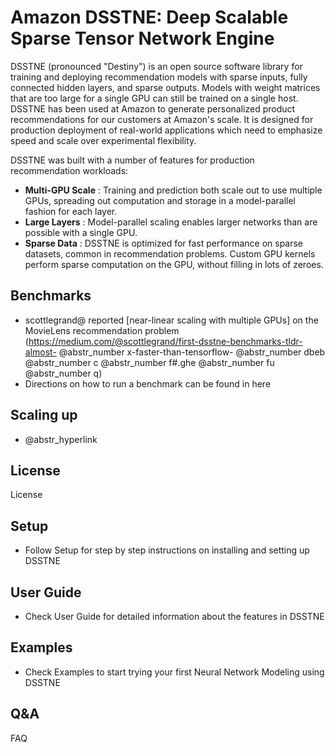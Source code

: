 # Amazon DSSTNE: Deep Scalable Sparse Tensor Network Engine

DSSTNE (pronounced "Destiny") is an open source software library for training and deploying recommendation models with sparse inputs, fully connected hidden layers, and sparse outputs. Models with weight matrices that are too large for a single GPU can still be trained on a single host. DSSTNE has been used at Amazon to generate personalized product recommendations for our customers at Amazon's scale. It is designed for production deployment of real-world applications which need to emphasize speed and scale over experimental flexibility.

DSSTNE was built with a number of features for production recommendation workloads:

  * **Multi-GPU Scale** : Training and prediction both scale out to use multiple GPUs, spreading out computation and storage in a model-parallel fashion for each layer.
  * **Large Layers** : Model-parallel scaling enables larger networks than are possible with a single GPU.
  * **Sparse Data** : DSSTNE is optimized for fast performance on sparse datasets, common in recommendation problems. Custom GPU kernels perform sparse computation on the GPU, without filling in lots of zeroes.



## Benchmarks

  * scottlegrand@ reported [near-linear scaling with multiple GPUs] on the MovieLens recommendation problem (https://medium.com/@scottlegrand/first-dsstne-benchmarks-tldr-almost- @abstr_number x-faster-than-tensorflow- @abstr_number dbeb @abstr_number c @abstr_number f#.ghe @abstr_number fu @abstr_number q)
  * Directions on how to run a benchmark can be found in here



## Scaling up

  * @abstr_hyperlink 



## License

License

## Setup

  * Follow Setup for step by step instructions on installing and setting up DSSTNE



## User Guide

  * Check User Guide for detailed information about the features in DSSTNE



## Examples

  * Check Examples to start trying your first Neural Network Modeling using DSSTNE



## Q&A

FAQ
